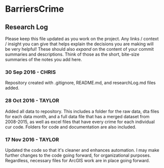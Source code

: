 # BarriersCrime
## Research Log

Please keep this file updated as you work on the project. Any links / context / insight you can give that helps explain the decisions you are making will be very helpful! These should also *expand* on the content of your commit summaries and descriptions. Think of those as the short, bite-size summaries of the notes you add here.

### 30 Sep 2016 - CHRIS
Repository created with .gitignore, README.md, and researchLog.md files added.

### 28 Oct 2016 - TAYLOR
Added all data to repository. This includes a folder for the raw data, dta files for each data month, and a full data file that has a merged dataset from 2008-2015, as well as excel files that have every crime for each individual cur code. Folders for code and documentation are also included. 

### 17 Nov 2016 - TAYLOR
Updated the code so that it's cleaner and enhances automation. I may make further changes to the code going forward, for organizational purposes. Regardless, necessary files for ArcGIS work are in place going forward.